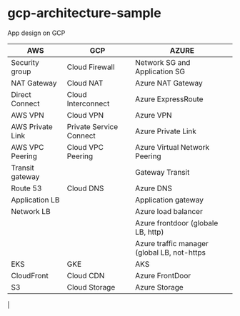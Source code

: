 # gcp-architecture-sample
App design on GCP 


| AWS  | GCP | AZURE
| ------------- | ------------- | ------------- |
| Security group  | Cloud Firewall  | Network SG and Application SG
| NAT Gateway  | Cloud NAT  | Azure NAT Gateway
| Direct Connect | Cloud Interconnect | Azure ExpressRoute
| AWS VPN | Cloud VPN | Azure VPN
| AWS Private Link | Private Service Connect | Azure Private Link
| AWS VPC Peering | Cloud VPC Peering | Azure Virtual Network Peering
| Transit gateway |                   | Gateway Transit
| Route 53 | Cloud DNS | Azure DNS
| Application LB |                   | Application gateway
| Network LB |     | Azure load balancer
| | | Azure frontdoor (globale LB, http)
| | | Azure traffic manager (global LB, not-https
| EKS | GKE | AKS
| CloudFront | Cloud CDN | Azure FrontDoor
| S3 | Cloud Storage | Azure Storage
| 
